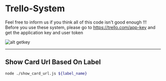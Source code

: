 # Trello-System

Feel free to inform us if you think all of this code isn't good enough !!!
Before you use these system, please go to <https://trello.com/app-key> and get the application key and user token

![alt getkey](https://camo.githubusercontent.com/2cb1ee4b31f987402a4372706be5ee9e0fcdcee9/68747470733a2f2f692e696d6775722e636f6d2f4d353972314a752e706e67)

* * *

## Show Card Url Based On Label

```bash
node ./show_card_url.js ${label_name}
```

